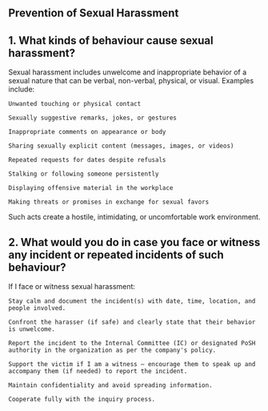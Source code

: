 ## Prevention of Sexual Harassment
## 1. What kinds of behaviour cause sexual harassment?

Sexual harassment includes unwelcome and inappropriate behavior of a sexual nature that can be verbal, non-verbal, physical, or visual. Examples include:

    Unwanted touching or physical contact

    Sexually suggestive remarks, jokes, or gestures

    Inappropriate comments on appearance or body

    Sharing sexually explicit content (messages, images, or videos)

    Repeated requests for dates despite refusals

    Stalking or following someone persistently

    Displaying offensive material in the workplace

    Making threats or promises in exchange for sexual favors

Such acts create a hostile, intimidating, or uncomfortable work environment.

## 2. What would you do in case you face or witness any incident or repeated incidents of such behaviour?

If I face or witness sexual harassment:

    Stay calm and document the incident(s) with date, time, location, and people involved.

    Confront the harasser (if safe) and clearly state that their behavior is unwelcome.

    Report the incident to the Internal Committee (IC) or designated PoSH authority in the organization as per the company's policy.

    Support the victim if I am a witness — encourage them to speak up and accompany them (if needed) to report the incident.

    Maintain confidentiality and avoid spreading information.

    Cooperate fully with the inquiry process.